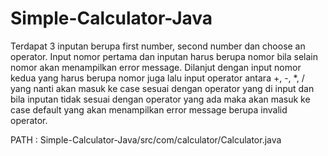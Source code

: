 # Simple-Calculator-Java
Terdapat 3 inputan berupa first number, second number dan choose an operator.
Input nomor pertama dan inputan harus berupa nomor bila selain nomor akan menampilkan error message. Dilanjut dengan input nomor kedua yang harus berupa nomor juga
lalu input operator antara  +, -, *, / yang nanti akan masuk ke case sesuai dengan operator yang di input dan bila inputan tidak sesuai dengan operator yang ada
maka akan masuk ke case default yang akan menampilkan error message berupa invalid operator.

PATH : Simple-Calculator-Java/src/com/calculator/Calculator.java
